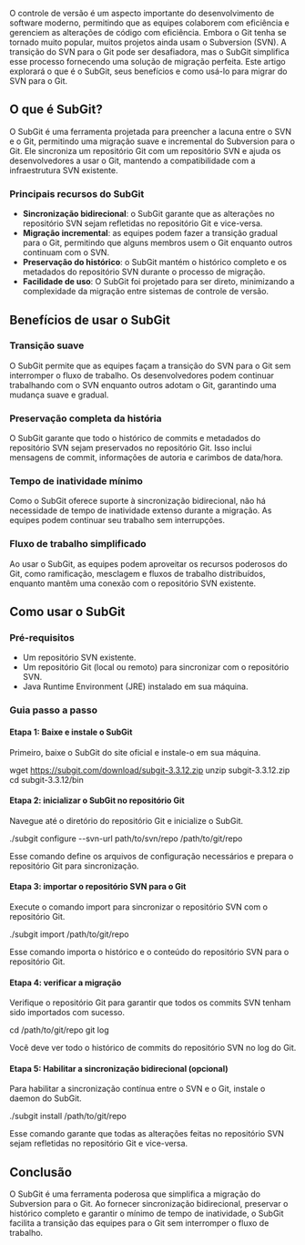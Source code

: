 O controle de versão é um aspecto importante do desenvolvimento de software moderno, permitindo que as equipes colaborem com eficiência e gerenciem as alterações de código com eficiência. Embora o Git tenha se tornado muito popular, muitos projetos ainda usam o Subversion (SVN). A transição do SVN para o Git pode ser desafiadora, mas o SubGit simplifica esse processo fornecendo uma solução de migração perfeita. Este artigo explorará o que é o SubGit, seus benefícios e como usá-lo para migrar do SVN para o Git.

## O que é SubGit?

O SubGit é uma ferramenta projetada para preencher a lacuna entre o SVN e o Git, permitindo uma migração suave e incremental do Subversion para o Git. Ele sincroniza um repositório Git com um repositório SVN e ajuda os desenvolvedores a usar o Git, mantendo a compatibilidade com a infraestrutura SVN existente.

### Principais recursos do SubGit

- **Sincronização bidirecional**: o SubGit garante que as alterações no repositório SVN sejam refletidas no repositório Git e vice-versa.
- **Migração incremental**: as equipes podem fazer a transição gradual para o Git, permitindo que alguns membros usem o Git enquanto outros continuam com o SVN.
- **Preservação do histórico**: o SubGit mantém o histórico completo e os metadados do repositório SVN durante o processo de migração.
- **Facilidade de uso**: O SubGit foi projetado para ser direto, minimizando a complexidade da migração entre sistemas de controle de versão.

## Benefícios de usar o SubGit

### Transição suave

O SubGit permite que as equipes façam a transição do SVN para o Git sem interromper o fluxo de trabalho. Os desenvolvedores podem continuar trabalhando com o SVN enquanto outros adotam o Git, garantindo uma mudança suave e gradual.

### Preservação completa da história

O SubGit garante que todo o histórico de commits e metadados do repositório SVN sejam preservados no repositório Git. Isso inclui mensagens de commit, informações de autoria e carimbos de data/hora.

### Tempo de inatividade mínimo

Como o SubGit oferece suporte à sincronização bidirecional, não há necessidade de tempo de inatividade extenso durante a migração. As equipes podem continuar seu trabalho sem interrupções.

### Fluxo de trabalho simplificado

Ao usar o SubGit, as equipes podem aproveitar os recursos poderosos do Git, como ramificação, mesclagem e fluxos de trabalho distribuídos, enquanto mantêm uma conexão com o repositório SVN existente.

## Como usar o SubGit

### Pré-requisitos

- Um repositório SVN existente.
- Um repositório Git (local ou remoto) para sincronizar com o repositório SVN.
- Java Runtime Environment (JRE) instalado em sua máquina.

### Guia passo a passo

#### Etapa 1: Baixe e instale o SubGit

Primeiro, baixe o SubGit do site oficial e instale-o em sua máquina.

wget https://subgit.com/download/subgit-3.3.12.zip
unzip subgit-3.3.12.zip
cd subgit-3.3.12/bin

#### Etapa 2: inicializar o SubGit no repositório Git

Navegue até o diretório do repositório Git e inicialize o SubGit.

./subgit configure --svn-url path/to/svn/repo /path/to/git/repo

Esse comando define os arquivos de configuração necessários e prepara o repositório Git para sincronização.

#### Etapa 3: importar o repositório SVN para o Git

Execute o comando import para sincronizar o repositório SVN com o repositório Git.

./subgit import /path/to/git/repo

Esse comando importa o histórico e o conteúdo do repositório SVN para o repositório Git.

#### Etapa 4: verificar a migração

Verifique o repositório Git para garantir que todos os commits SVN tenham sido importados com sucesso.

cd /path/to/git/repo
git log

Você deve ver todo o histórico de commits do repositório SVN no log do Git.

#### Etapa 5: Habilitar a sincronização bidirecional (opcional)

Para habilitar a sincronização contínua entre o SVN e o Git, instale o daemon do SubGit.

./subgit install /path/to/git/repo

Esse comando garante que todas as alterações feitas no repositório SVN sejam refletidas no repositório Git e vice-versa.

## Conclusão

O SubGit é uma ferramenta poderosa que simplifica a migração do Subversion para o Git. Ao fornecer sincronização bidirecional, preservar o histórico completo e garantir o mínimo de tempo de inatividade, o SubGit facilita a transição das equipes para o Git sem interromper o fluxo de trabalho.


